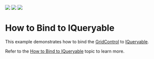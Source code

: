 <!-- default badges list -->
![](https://img.shields.io/endpoint?url=https://codecentral.devexpress.com/api/v1/VersionRange/132012303/19.2.4%2B)
[![](https://img.shields.io/badge/Open_in_DevExpress_Support_Center-FF7200?style=flat-square&logo=DevExpress&logoColor=white)](https://supportcenter.devexpress.com/ticket/details/T830601)
[![](https://img.shields.io/badge/📖_How_to_use_DevExpress_Examples-e9f6fc?style=flat-square)](https://docs.devexpress.com/GeneralInformation/403183)
<!-- default badges end -->
# How to Bind to IQueryable
This example demonstrates how to bind the <a href="https://documentation.devexpress.com/WPF/DevExpress.Xpf.Grid.GridControl.class">GridControl</a> to <a href="https://msdn.microsoft.com/library/bb351562">IQueryable</a>.

Refer to the <a href="https://documentation.devexpress.com/WPF/120297/Controls-and-Libraries/Data-Grid/Binding-to-Data/Binding-to-any-Data-Source-with-Virtual-Sources/How-to-Bind-to-IQueryable">How to Bind to IQueryable</a> topic to learn more.
